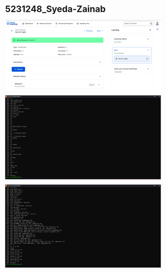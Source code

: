# 5231248\_Syeda-Zainab
![Alt Text](https://github.com/Zainab1402/5231248_Syeda-Zainab/blob/main/SDLC/SDLC-Agile%20.png)

![Alt Text](https://github.com/Zainab1402/5231248_Syeda-Zainab/blob/main/Linux/Linux%20Commands.png)

![Alt Text](https://github.com/Zainab1402/5231248_Syeda-Zainab/blob/main/Linux/Linux%20Commands_2.png)